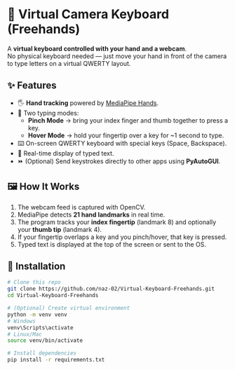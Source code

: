 # 🎹 Virtual Camera Keyboard (Freehands)

A **virtual keyboard controlled with your hand and a webcam**.  
No physical keyboard needed — just move your hand in front of the camera to type letters on a virtual QWERTY layout.  

## ✨ Features
- 🖐️ **Hand tracking** powered by [MediaPipe Hands](https://developers.google.com/mediapipe/solutions/vision/hand_landmarker).
- 🎯 Two typing modes:  
  - **Pinch Mode** → bring your index finger and thumb together to press a key.  
  - **Hover Mode** → hold your fingertip over a key for ~1 second to type.  
- ⌨️ On-screen QWERTY keyboard with special keys (Space, Backspace).  
- 📝 Real-time display of typed text.  
- ⏩ (Optional) Send keystrokes directly to other apps using **PyAutoGUI**.  

## 🖼️ How It Works
1. The webcam feed is captured with OpenCV.  
2. MediaPipe detects **21 hand landmarks** in real time.  
3. The program tracks your **index fingertip** (landmark 8) and optionally your **thumb tip** (landmark 4).  
4. If your fingertip overlaps a key and you pinch/hover, that key is pressed.  
5. Typed text is displayed at the top of the screen or sent to the OS.  

## 🚀 Installation
```bash
# Clone this repo
git clone https://github.com/naz-02/Virtual-Keyboard-Freehands.git
cd Virtual-Keyboard-Freehands

# (Optional) Create virtual environment
python -m venv venv
# Windows
venv\Scripts\activate
# Linux/Mac
source venv/bin/activate

# Install dependencies
pip install -r requirements.txt
